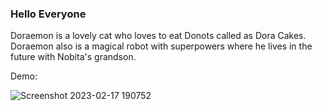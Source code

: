 ### Hello Everyone
Doraemon is a lovely cat who loves to eat Donots called as Dora Cakes. Doraemon also is a magical robot with superpowers where he lives in the future with Nobita's grandson.

Demo: 

![Screenshot 2023-02-17 190752](https://user-images.githubusercontent.com/112635764/219667242-426909da-547e-4400-b073-1d4dde35ff71.png)
